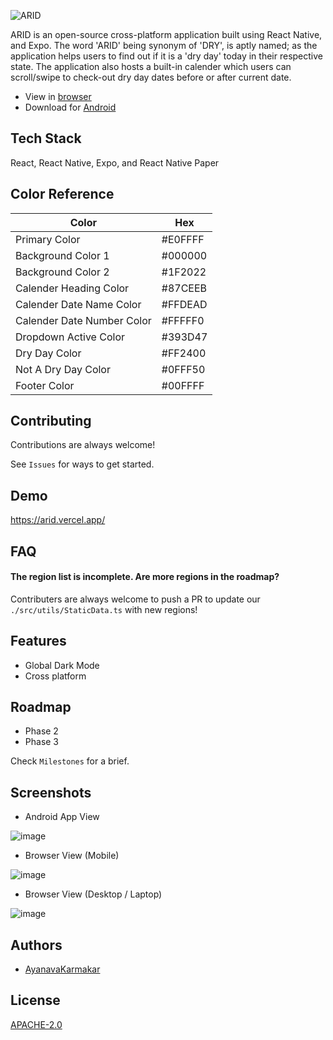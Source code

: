 ![ARID](https://socialify.git.ci/AyanavaKarmakar/ARID/image?description=1&font=KoHo&language=1&owner=1&pattern=Formal%20Invitation&theme=Dark)

ARID is an open-source cross-platform application built using React Native, and Expo. The word 'ARID' being synonym of 'DRY', is aptly named; as the application helps users to find out if it is a 'dry day' today in their respective state. The application also hosts a built-in calender which users can scroll/swipe to check-out dry day dates before or after current date.

- View in [browser](https://arid.vercel.app/)
- Download for [Android](https://drive.google.com/file/d/1TSJjcL71fr9aUDSNbaoOkUTVDsCFl3pD/view?usp=sharing)

## Tech Stack

React, React Native, Expo, and React Native Paper

## Color Reference

| Color                      | Hex     |
| -------------------------- | ------- |
| Primary Color              | #E0FFFF |
| Background Color 1         | #000000 |
| Background Color 2         | #1F2022 |
| Calender Heading Color     | #87CEEB |
| Calender Date Name Color   | #FFDEAD |
| Calender Date Number Color | #FFFFF0 |
| Dropdown Active Color      | #393D47 |
| Dry Day Color              | #FF2400 |
| Not A Dry Day Color        | #0FFF50 |
| Footer Color               | #00FFFF |

## Contributing

Contributions are always welcome!

See `Issues` for ways to get started.

## Demo

https://arid.vercel.app/

## FAQ

#### The region list is incomplete. Are more regions in the roadmap?

Contributers are always welcome to push a PR to update our `./src/utils/StaticData.ts` with new regions!

## Features

- Global Dark Mode
- Cross platform

## Roadmap

- Phase 2
- Phase 3

Check `Milestones` for a brief.

## Screenshots

- Android App View

![image](https://user-images.githubusercontent.com/89210438/194716396-50bf3bb5-3c81-4873-b267-620c34cfa9d0.png)

- Browser View (Mobile)

![image](https://user-images.githubusercontent.com/89210438/194716423-b8c36c6a-e310-4ddb-b6de-d9b98895977e.png)

- Browser View (Desktop / Laptop)

![image](https://user-images.githubusercontent.com/89210438/194716458-13254bf5-9b73-4fec-825f-09cd1c2792ec.png)

## Authors

- [AyanavaKarmakar](https://github.com/AyanavaKarmakar)

## License

[APACHE-2.0](https://choosealicense.com/licenses/apache-2.0/)
